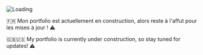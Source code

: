 ![Loading]("https://giphy.com/embed/Mah9dFWo1WZX0WM62Q")

🇫🇷
Mon portfolio est actuellement en construction, alors reste à l'affut pour les mises à jour ! ⚠️

🇬🇧🇺🇸 
My portfolio is currently under construction, so stay tuned for updates! ⚠️
